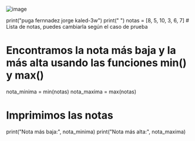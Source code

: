 ![image](https://github.com/user-attachments/assets/9b6edfdb-e996-43b1-9e05-8388e9e831eb)

print("puga fernnadez jorge kaled-3w")
print(" ")
notas = [8, 5, 10, 3, 6, 7]  # Lista de notas, puedes cambiarla según el caso de prueba

# Encontramos la nota más baja y la más alta usando las funciones min() y max()
nota_minima = min(notas)
nota_maxima = max(notas)

# Imprimimos las notas
print("Nota más baja:", nota_minima)
print("Nota más alta:", nota_maxima)

